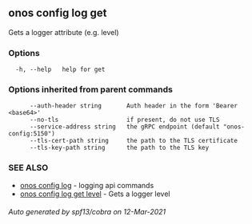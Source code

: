 ## onos config log get

Gets a logger attribute (e.g. level)

### Options

```
  -h, --help   help for get
```

### Options inherited from parent commands

```
      --auth-header string       Auth header in the form 'Bearer <base64>'
      --no-tls                   if present, do not use TLS
      --service-address string   the gRPC endpoint (default "onos-config:5150")
      --tls-cert-path string     the path to the TLS certificate
      --tls-key-path string      the path to the TLS key
```

### SEE ALSO

* [onos config log](onos_config_log.md)	 - logging api commands
* [onos config log get level](onos_config_log_get_level.md)	 - Gets a logger level

###### Auto generated by spf13/cobra on 12-Mar-2021
